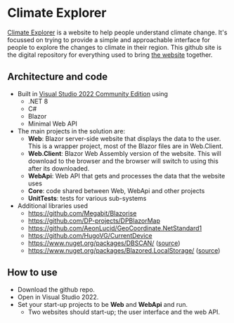 # Climate Explorer

[Climate Explorer](https://climateexplorer.net/) is a website to help people understand climate change. It's focussed on trying to provide a simple and approachable interface for people to explore the changes to climate in their region. This github site is the digital repository for everything used to bring [the website](https://climateexplorer.net/) together.

## Architecture and code
- Built in [Visual Studio 2022 Community Edition](https://visualstudio.microsoft.com/vs/community/) using
  - .NET 8
  - C#
  - Blazor
  - Minimal Web API
- The main projects in the solution are:
  - **Web**: Blazor server-side website that displays the data to the user. This is a wrapper project, most of the Blazor files are in Web.Client.
  - **Web.Client**: Blazor Web Assembly version of the website. This will download to the browser and the browser will switch to using this after its downloaded.
  - **WebApi**: Web API that gets and processes the data that the website uses
  - **Core**: code shared between Web, WebApi and other projects
  - **UnitTests**: tests for various sub-systems
- Additional libraries used
  - https://github.com/Megabit/Blazorise
  - https://github.com/DP-projects/DPBlazorMap
  - https://github.com/AeonLucid/GeoCoordinate.NetStandard1
  - https://github.com/HugoVG/CurrentDevice
  - https://www.nuget.org/packages/DBSCAN/ ([source](https://github.com/viceroypenguin/Dbscan))
  - https://www.nuget.org/packages/Blazored.LocalStorage/ ([source](https://github.com/Blazored/LocalStorage))

## How to use

- Download the github repo. 
- Open in Visual Studio 2022. 
- Set your start-up projects to be **Web** and **WebApi** and run.
  - Two websites should start-up; the user interface and the web API.
